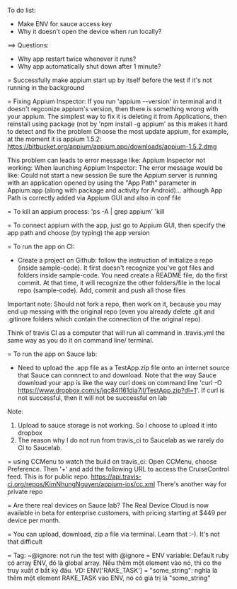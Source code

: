 To do list:
+ Make ENV for sauce access key
+ Why it doesn't open the device when run locally?

==> Questions:
+ Why app restart twice whenever it runs?
+ Why app automatically shut down after 1 minute?

= Successfully make appium start up by itself before the test if it's not running in the background

= Fixing Appium Inspector: If you run 'appium --version' in terminal and it doesn't regconize appium's version, then there is something wrong with your appium. The simplest way to fix it is deleting it from Applications, then reinstall using package (not by 'npm install -g appium' as this makes it hard to detect and fix the problem
Choose the most update appium, for example, at the moment
it is appium 1.5.2: https://bitbucket.org/appium/appium.app/downloads/appium-1.5.2.dmg

This problem can leads to error message like: Appium Inspector not working: When launching Appium Inspector: The error message would be like:
Could not start a new session
Be sure the Appium server is running with an application opened by using the "App Path" parameter in Appium.app (along with package and activity for Android)... although App Path is correctly added via Appium GUI and also in conf file

= To kill an appium process:
'ps -A | grep appium'
'kill <process id>

= To connect appium with the app, just go to Appium GUI, then specify the app path and choose (by typing) the app version

= To run the app on CI:
+ Create a project on Github: follow the instruction of initialize a repo (inside sample-code). It first doesn't recognize you've got files and folders inside sample-code. You need create a README file, do the first commit. At that time, it will recognize the other folders/file in the local repo (sample-code). Add, commit and push all those files

Important note: Should not fork a repo, then work on it, because you may end up messing with the original repo (even you already delete .git and .gitinore folders which contain the connection of the original repo)

Think of travis CI as a computer that will run all command in .travis.yml the same way as you do it on command line/ terminal.

= To run the app on Sauce lab:
+ Need to upload the .app file as a TestApp.zip file onto an internet source that Sauce can connnect to and download. Note that the way Sauce download your app is like the way curl does on command line 'curl -O https://www.dropbox.com/s/jqc84l161dia7il/TestApp.zip?dl=1'. If curl is not successful, then it will not be successful on lab

Note: 
1. Upload to sauce storage is not working. So I choose to upload it into dropbox
2. The reason why I do not run from travis_ci to Saucelab as we rarely do CI to Saucelab.

= using CCMenu to watch the build on travis_ci:
Open CCMenu, choose Preference. Then '+' and add the following URL to access the CruiseControl feed. This is for public repo.
https://api.travis-ci.org/repos/KimNhungNguyen/appium-ios/cc.xml
There's another way for private repo

= Are there real devices on Sauce lab?
The Real Device Cloud is now available in beta for enterprise customers, with pricing starting at $449 per device per month.

= You can upload, download, zip a file via terminal. Learn that :-). It's not that difficult

= Tag: ~@ignore: not run the test with @ignore
= ENV variable: Default ruby có array ENV, đó là global array. Nếu thêm một element vào nó, thì co the truy xuất ở bất kỳ đâu. VD: ENV['RAKE_TASK'] = "some_string": nghĩa là thêm một element RAKE_TASK vào ENV, nó có giá trị là "some_string"